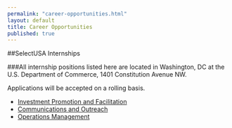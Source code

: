 ```yaml
---
permalink: "career-opportunities.html"
layout: default
title: Career Opportunities
published: true
---
```


##SelectUSA Internships&nbsp;

###All internship positions listed here are located in Washington, DC at the U.S. Department of Commerce, 1401 Constitution Avenue NW.

Applications will be accepted on a rolling basis. &nbsp;

* [Investment Promotion and Facilitation](documents/investment_promotion_and_facilitation_internship.pdf)
* [Communications and Outreach](documents/communications__outreach_internship.pdf)
* [Operations Management](documents/operations_management_internship.pdf)